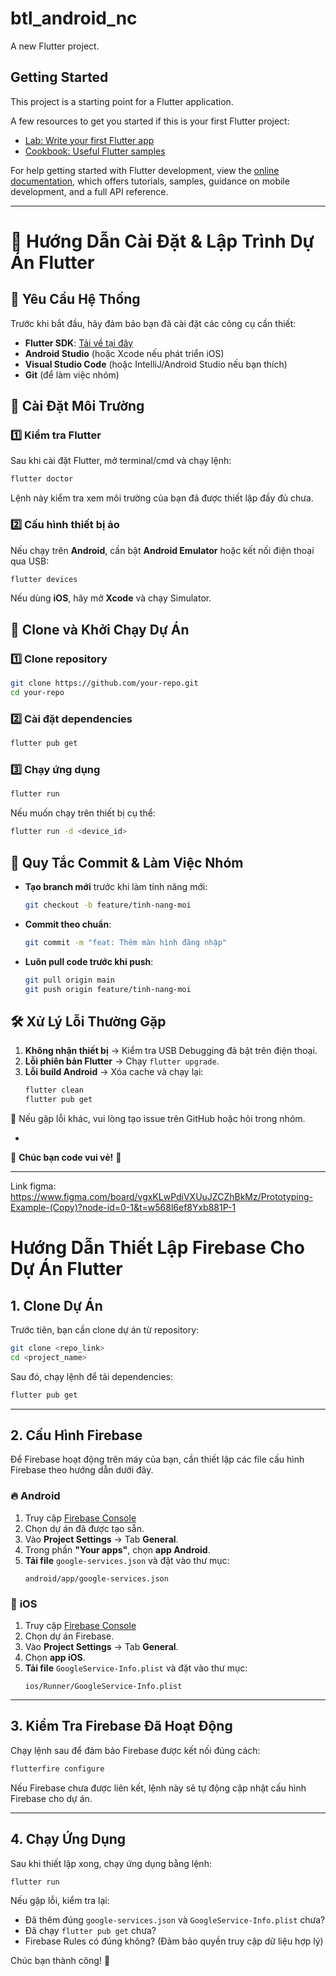 # btl_android_nc

A new Flutter project.

## Getting Started

This project is a starting point for a Flutter application.

A few resources to get you started if this is your first Flutter project:

- [Lab: Write your first Flutter app](https://docs.flutter.dev/get-started/codelab)
- [Cookbook: Useful Flutter samples](https://docs.flutter.dev/cookbook)

For help getting started with Flutter development, view the
[online documentation](https://docs.flutter.dev/), which offers tutorials,
samples, guidance on mobile development, and a full API reference.

--------------------------------------------------------------------------
# 🚀 Hướng Dẫn Cài Đặt & Lập Trình Dự Án Flutter

## 📌 Yêu Cầu Hệ Thống
Trước khi bắt đầu, hãy đảm bảo bạn đã cài đặt các công cụ cần thiết:

- **Flutter SDK**: [Tải về tại đây](https://flutter.dev/docs/get-started/install)
- **Android Studio** (hoặc Xcode nếu phát triển iOS)
- **Visual Studio Code** (hoặc IntelliJ/Android Studio nếu bạn thích)
- **Git** (để làm việc nhóm)

## 🔧 Cài Đặt Môi Trường
### 1️⃣ Kiểm tra Flutter
Sau khi cài đặt Flutter, mở terminal/cmd và chạy lệnh:
```sh
flutter doctor
```
Lệnh này kiểm tra xem môi trường của bạn đã được thiết lập đầy đủ chưa.

### 2️⃣ Cấu hình thiết bị ảo
Nếu chạy trên **Android**, cần bật **Android Emulator** hoặc kết nối điện thoại qua USB:
```sh
flutter devices
```
Nếu dùng **iOS**, hãy mở **Xcode** và chạy Simulator.

## 📂 Clone và Khởi Chạy Dự Án
### 1️⃣ Clone repository
```sh
git clone https://github.com/your-repo.git
cd your-repo
```

### 2️⃣ Cài đặt dependencies
```sh
flutter pub get
```

### 3️⃣ Chạy ứng dụng
```sh
flutter run
```

Nếu muốn chạy trên thiết bị cụ thể:
```sh
flutter run -d <device_id>
```

## 📜 Quy Tắc Commit & Làm Việc Nhóm
- **Tạo branch mới** trước khi làm tính năng mới:
  ```sh
  git checkout -b feature/tinh-nang-moi
  ```
- **Commit theo chuẩn**:
  ```sh
  git commit -m "feat: Thêm màn hình đăng nhập"
  ```
- **Luôn pull code trước khi push**:
  ```sh
  git pull origin main
  git push origin feature/tinh-nang-moi
  ```

## 🛠️ Xử Lý Lỗi Thường Gặp
1. **Không nhận thiết bị** → Kiểm tra USB Debugging đã bật trên điện thoại.
2. **Lỗi phiên bản Flutter** → Chạy `flutter upgrade`.
3. **Lỗi build Android** → Xóa cache và chạy lại:
   ```sh
   flutter clean
   flutter pub get
   ```

📢 Nếu gặp lỗi khác, vui lòng tạo issue trên GitHub hoặc hỏi trong nhóm.

-
🎯 **Chúc bạn code vui vẻ!** 🚀

---------------------------------------------------------------------------------
Link figma: https://www.figma.com/board/vgxKLwPdiVXUuJZCZhBkMz/Prototyping-Example-(Copy)?node-id=0-1&t=w568l6ef8Yxb881P-1

# Hướng Dẫn Thiết Lập Firebase Cho Dự Án Flutter

## 1. Clone Dự Án
Trước tiên, bạn cần clone dự án từ repository:
```sh
git clone <repo_link>
cd <project_name>
```

Sau đó, chạy lệnh để tải dependencies:
```sh
flutter pub get
```

---

## 2. Cấu Hình Firebase
Để Firebase hoạt động trên máy của bạn, cần thiết lập các file cấu hình Firebase theo hướng dẫn dưới đây.

### 🔥 **Android**
1. Truy cập [Firebase Console](https://console.firebase.google.com/)
2. Chọn dự án đã được tạo sẵn.
3. Vào **Project Settings** → Tab **General**.
4. Trong phần **"Your apps"**, chọn **app Android**.
5. **Tải file** `google-services.json` và đặt vào thư mục:
   ```
   android/app/google-services.json
   ```

### 🍏 **iOS**
1. Truy cập [Firebase Console](https://console.firebase.google.com/)
2. Chọn dự án Firebase.
3. Vào **Project Settings** → Tab **General**.
4. Chọn **app iOS**.
5. **Tải file** `GoogleService-Info.plist` và đặt vào thư mục:
   ```
   ios/Runner/GoogleService-Info.plist
   ```

---

## 3. Kiểm Tra Firebase Đã Hoạt Động
Chạy lệnh sau để đảm bảo Firebase được kết nối đúng cách:
```sh
flutterfire configure
```

Nếu Firebase chưa được liên kết, lệnh này sẽ tự động cập nhật cấu hình Firebase cho dự án.

---

## 4. Chạy Ứng Dụng
Sau khi thiết lập xong, chạy ứng dụng bằng lệnh:
```sh
flutter run
```

Nếu gặp lỗi, kiểm tra lại:
- Đã thêm đúng `google-services.json` và `GoogleService-Info.plist` chưa?
- Đã chạy `flutter pub get` chưa?
- Firebase Rules có đúng không? (Đảm bảo quyền truy cập dữ liệu hợp lý)

Chúc bạn thành công! 🚀

